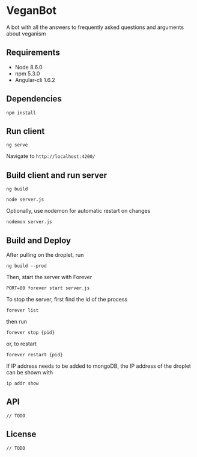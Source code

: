# VeganBot

A bot with all the answers to frequently asked questions and arguments about veganism

## Requirements

* Node 8.6.0
* npm 5.3.0
* Angular-cli 1.6.2

## Dependencies

`npm install`

## Run client

`ng serve`

Navigate to `http://localhost:4200/`

## Build client and run server

`ng build`

`node server.js`

Optionally, use nodemon for automatic restart on changes

`nodemon server.js`

## Build and Deploy

After pulling on the droplet, run

`ng build --prod`

Then, start the server with Forever

`PORT=80 forever start server.js`

To stop the server, first find the id of the process

`forever list`

then run

`forever stop {pid}`

or, to restart

`forever restart {pid}`

If IP address needs to be added to mongoDB, the IP address of the droplet can be shown with

`ip addr show`

## API

`// TODO`

## License

`// TODO`
